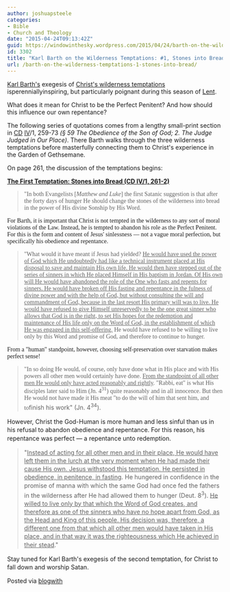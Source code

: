 ```yaml
---
author: joshuapsteele
categories:
- Bible
- Church and Theology
date: "2015-04-24T09:13:42Z"
guid: https://windowinthesky.wordpress.com/2015/04/24/barth-on-the-wilderness-temptations-1-stones-into-bread/
id: 3302
title: "Karl Barth on the Wilderness Temptations: #1, Stones into Bread"
url: /barth-on-the-wilderness-temptations-1-stones-into-bread/
---
```


[Karl Barth's](http://en.wikipedia.org/wiki/Karl_Barth) exegesis of [Christ's wilderness temptations](http://postbarthian.com/2013/07/17/karl-barth-on-the-temptation-of-jesus-in-the-wilderness/) isperenniallyinspiring, but particularly poignant during this season of [Lent](http://en.wikipedia.org/wiki/Lent).

What does it mean for Christ to be the Perfect Penitent? And how should this influence our own repentance?

[](http://postbarthian.com/2013/07/17/karl-barth-on-the-temptation-of-jesus-in-the-wilderness/)

The following series of quotations comes from a lengthy small-print section in [CD](http://en.wikipedia.org/wiki/Church_Dogmatics) [IV](http://www.foundationrt.org/outlines/Barth_Dogmatics_Volume_IV.pdf)/1, 259-73 *(<span style="font-family:&background-color:rgb(255,255,255);">§ 59 The Obedience of the Son of God; 2. The Judge Judged in Our Place)</span>*. There Barth walks through the three wilderness temptations before masterfully connecting them to Christ's experience in the Garden of Gethsemane.

<font face="Garamond">  
</font>

On page 261, the discussion of the temptations begins:

**<u>The First Temptation: Stones into Bread (CD IV/1, 261-2)</u>**

> <font face="Garamond">"In both Evangelists \[*Matthew and Luke*\] the first Satanic suggestion is that after the forty days of hunger He should change the stones of the wilderness into bread in the power of His divine Sonship by His Word.</font>

<font face="Garamond">  
</font>

<font face="Garamond">For Barth, it is important that Christ is not tempted in the wilderness to any sort of moral violations of the Law. Instead, he is tempted to abandon his role as the Perfect Penitent. For this is the form and content of Jesus' sinlessness — not a vague moral perfection, but specifically his obedience and repentance.</font>

<font face="Garamond">  
</font>

> <font face="Garamond">"What would it have meant if Jesus had yielded? <u>He would have used the power of God which He undoubtedly had like a technical instrument placed at His disposal to save and maintain His own life. He would then have stepped out of the series of sinners in which He placed Himself in His baptism in Jordan. Of His own will He would have abandoned the role of the One who fasts and repents for sinners. He would have broken off His fasting and repentance in the fulness of divine power and with the help of God, but without consulting the will and commandment of God, because in the last resort His primary will was to live. He would have refused to give Himself unreservedly to be the one great sinner who allows that God is in the right, to set His hopes for the redemption and maintenance of His life only on the Word of God, in the establishment of which He was engaged in this self-offering.</u> He would have refused to be willing to live only by this Word and promise of God, and therefore to continue to hunger.</font>

<font face="Garamond">  
</font>

<font face="Garamond">From a "human" standpoint, however, choosing self-preservation over starvation makes perfect sense!</font>

<font face="Garamond">  
</font>

> <font face="Garamond">"In so doing He would, of course, only have done what in His place and with His powers all other men would certainly have done. <u>From the standpoint of all other men He would only have acted reasonably and rightly</u>. "Rabbi, eat" is what His disciples later said to Him (Jn. 4<sup>31</sup>) quite reasonably and in all innocence. But then He would not have made it His meat "to do the will of him that sent him, and to</font><span style="line-height:19.200000762939px;">finish his work" (Jn. 4</span><sup style="line-height:19.200000762939px;">34</sup><span style="line-height:19.200000762939px;">).</span>

<span style="line-height:19.200000762939px;">  
</span>

<span style="line-height:19.200000762939px;">However, Christ the God-Human is more human and less sinful than us in his refusal to abandon obedience and repentance. For this reason, his repentance was perfect — a repentance unto redemption.</span>

<span style="line-height:19.200000762939px;">  
</span>

> <span style="line-height:19.200000762939px;">"<u>Instead of acting for all other men and in their place, He would have left them in the lurch at the very moment when He had made their cause His own. Jesus withstood this temptation. He persisted in obedience, in penitence, in fasting</u>. He hungered in confidence in the promise of manna with which the same God had once fed the fathers in the wilderness after He had allowed them to hunger (Deut. 8</span><sup style="line-height:19.200000762939px;">3</sup><span style="line-height:19.200000762939px;">). <u>He willed to live only by that which the Word of God creates, and therefore as one of the sinners who have no hope apart from God, as the Head and King of this people. His decision was, therefore, a different one from that which all other men would have taken in His place, and in that way it was the righteousness which He achieved in their stead</u>."</span>

<span style="line-height:19.200000762939px;">  
</span>

<span style="line-height:19.200000762939px;">Stay tuned for Karl Barth's exegesis of the second temptation, for Christ to fall down and worship Satan.</span>

Posted via [blogwith](http://blogwith.co)